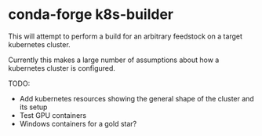 # conda-forge k8s-builder

This will attempt to perform a build for an arbitrary feedstock on a target kubernetes cluster.

Currently this makes a large number of assumptions about how a kubernetes cluster is configured.

TODO:
* Add kubernetes resources showing the general shape of the cluster and its setup
* Test GPU containers
* Windows containers for a gold star?

